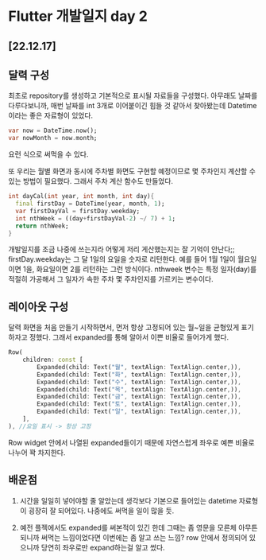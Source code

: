 # Flutter 개발일지 day 2

## [22.12.17]

## 달력 구성

최초로 repository를 생성하고 기본적으로 표시될 자료들을 구성했다. 아무래도 날짜를 다루다보니까, 매번 날짜를 int 3개로 이어붙이긴 힘들 것 같아서 찾아봤는데 Datetime이라는 좋은 자료형이 있었다. 

```dart
var now = DateTime.now();
var nowMonth = now.month;
```

요런 식으로 써먹을 수 있다.  

또 우리는 월별 화면과 동시에 주차별 화면도 구현할 예정이므로 몇 주차인지 계산할 수 있는 방법이 필요했다. 그래서 주차 계산 함수도 만들었다.

```dart
int dayCal(int year, int month, int day){
  final firstDay = DateTime(year, month, 1);
  var firstDayVal = firstDay.weekday;
  int nthWeek = ((day+firstDayVal-2) ~/ 7) + 1;
  return nthWeek;
}
```

개발일지를 조금 나중에 쓰는지라 어떻게 저리 게산했는지는 잘 기억이 안난다;; firstDay.weekday는 그 달 1일의 요일을 숫자로 리턴한다. 예를 들어 1월 1일이 월요일이면 1을, 화요일이면 2를 리턴하는 그런 방식이다. nthweek 변수는 특정 일자(day)를 적절히 가공해서 그 일자가 속한 주차 몇 주차인지를 가르키는 변수이다. 


## 레이아웃 구성

달력 화면을 처음 만들기 시작하면서, 먼저 항상 고정되어 있는 월~일을 균형있게 표기하자고 정했다. 그래서 expanded를 통해 알아서 이쁜 비율로 들어가게 했다.

```dart
Row(
    children: const [
        Expanded(child: Text("월", textAlign: TextAlign.center,)),
        Expanded(child: Text("화", textAlign: TextAlign.center,)),
        Expanded(child: Text("수", textAlign: TextAlign.center,)),
        Expanded(child: Text("목", textAlign: TextAlign.center,)),
        Expanded(child: Text("금", textAlign: TextAlign.center,)),
        Expanded(child: Text("토", textAlign: TextAlign.center,)),
        Expanded(child: Text("일", textAlign: TextAlign.center,)),
    ],
), //요일 표시 -> 항상 고정
```

Row widget 안에서 나열된 expanded들이기 때문에 자연스럽게 좌우로 예쁜 비율로 나누어 꽉 차지한다.   

## 배운점

1. 시간을 일일히 넣어야할 줄 알았는데 생각보다 기본으로 들어있는 datetime 자료형이 굉장히 잘 되어있다. 나중에도 써먹을 일이 많을 듯.  

2. 예전 플젝에서도 expanded를 써본적이 있긴 한데 그때는 좀 영문을 모른체 아무튼 되니까 써먹는 느낌이었다면 이번에는 좀 알고 쓰는 느낌? row 안에서 정의되어 있으니까 당연히 좌우로만 expand하는걸 알고 썼다.